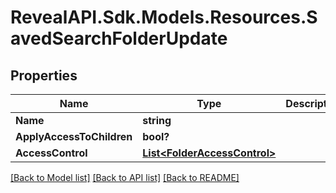 # RevealAPI.Sdk.Models.Resources.SavedSearchFolderUpdate
## Properties

Name | Type | Description | Notes
------------ | ------------- | ------------- | -------------
**Name** | **string** |  | [optional] 
**ApplyAccessToChildren** | **bool?** |  | [optional] 
**AccessControl** | [**List&lt;FolderAccessControl&gt;**](FolderAccessControl.md) |  | [optional] 

[[Back to Model list]](../README.md#documentation-for-models) [[Back to API list]](../README.md#documentation-for-api-endpoints) [[Back to README]](../README.md)

